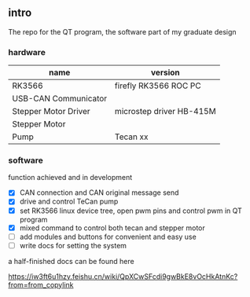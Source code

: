 ## intro

The repo for the QT program, the software part of my graduate design

### hardware

| name      | version |
| ----------- | ----------- |
| RK3566      | firefly RK3566 ROC PC   |
| USB-CAN Communicator   |         |
|Stepper Motor Driver| microstep driver HB-415M |
|Stepper Motor||
|Pump| Tecan xx |

### software

function achieved and in development

- [x] CAN connection and CAN original message send
- [x] drive and control TeCan pump
- [x] set RK3566 linux device tree, open pwm pins and control pwm in QT program
- [x] mixed command to control both tecan and stepper motor
- [ ] add modules and buttons for convenient and easy use
- [ ] write docs for setting the system

a half-finished docs can be found here

https://iw3ft6u1hzy.feishu.cn/wiki/QpXCwSFcdi9gwBkE8vOcHkAtnKc?from=from_copylink




